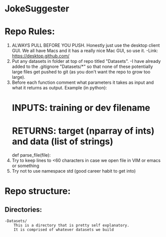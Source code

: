# JokeSuggester
# Repo Rules:
1. ALWAYS PULL BEFORE YOU PUSH. Honestly just use the desktop
    client GUI. We all have Macs and it has a really nice 
    Mac GUI, so use it.
    -Link: https://desktop.github.com/
2. Put any datasets in folder at top of repo titled "Datasets".
    -I have already added to the .gitignore "Datasets/*"
    so that none of these potentially large files get pushed
    to git (as you don't want the repo to grow too large).
3. Before each function comment what parameters it takes 
    as input and what it returns as output. 
    Example (in python):
    # INPUTS: training or dev filename
    # RETURNS: target (nparray of ints) and data (list of strings)
    def parse_file(file):
4. Try to keep lines to <60 characters in case we open file
    in VIM or emacs or something
5. Try not to use namespace std (good career habit to get into)

# Repo structure:
## Directories:
    -Datasets/
        This is a directory that is pretty self explanatory.
        It is comprised of whatever datasets we build